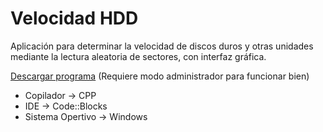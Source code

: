 # Velocidad HDD

Aplicación para determinar la velocidad de discos duros y otras unidades mediante la lectura aleatoria de sectores, con interfaz gráfica.

[Descargar programa](https://github.com/DML95/Velocidad-HDD/raw/master/bin/Velocidad%20HDD.exe) (Requiere modo administrador para funcionar bien)

* Copilador -> CPP
* IDE -> Code::Blocks
* Sistema Opertivo -> Windows